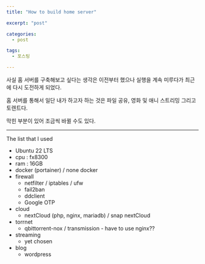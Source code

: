 ```yaml
---
title: "How to build home server"

excerpt: "post"

categories:
  - post

tags:
  - 포스팅

---
```


사실 홈 서버를 구축해보고 싶다는 생각은 이전부터 했으나 실행을 계속 미루다가 최근에 다시 도전하게 되었다.

홈 서버를 통해서 일단 내가 하고자 하는 것은 파일 공유, 영화 및 애니 스트리밍 그리고 토렌트다.

막힌 부분이 있어 조금씩 바뀔 수도 있다.

---

The list that I used

- Ubuntu 22 LTS
- cpu : fx8300
- ram : 16GB
- docker (portainer) / none docker
- firewall
  - netfilter / iptables / ufw
  - fail2ban
  - ddclient
  - Google OTP
- cloud
  - nextCloud (php, nginx, mariadb) / snap nextCloud
- torrnet
  - qbittorrent-nox / transmission - have to use nginx??
- streaming
  - yet chosen
- blog
  - wordpress